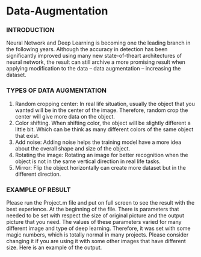 # Data-Augmentation

### INTRODUCTION
Neural Network and Deep Learning is becoming one the leading branch in the following years.
Although the accuracy in detection has been significantly improved using many new state-of-theart architectures of neural network, the result can still archive a more promising result when
applying modification to the data – data augmentation – increasing the dataset.

### TYPES OF DATA AUGMENTATION
1. Random cropping center:
In real life situation, usually the object that you wanted will be in the center of the image.
Therefore, random crop the center will give more data on the object.
2. Color shifting.
When shifting color, the object will be slightly different a little bit. Which can be think as
many different colors of the same object that exist.
3. Add noise:
Adding noise helps the training model have a more idea about the overall shape and size
of the object.
4. Rotating the image:
Rotating an image for better recognition when the object is not in the same vertical
direction in real life tasks.
5. Mirror:
Flip the object horizontally can create more dataset but in the different direction.

### EXAMPLE OF RESULT
Please run the Project.m file and put on full screen to see the result with the best experience. At
the beginning of the file. There is parameters that needed to be set with respect the size of
original picture and the output picture that you need. The values of these parameters varied for
many different image and type of deep learning. Therefore, it was set with some magic numbers,
which is totally normal in many projects. Please consider changing it if you are using it with
some other images that have different size.
Here is an example of the output.
